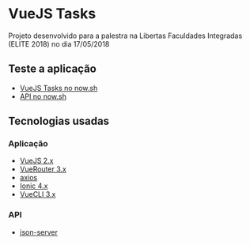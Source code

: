 # VueJS Tasks

Projeto desenvolvido para a palestra na Libertas Faculdades Integradas (ELITE 2018) no dia 17/05/2018

## Teste a aplicação

- <a href="https://vue-tasks-dev.now.sh" target="_blank">VueJS Tasks no now.sh</a>
- <a href="https://vue-tasks-api-dev.now.sh/" target="_blank">API no now.sh</a>

## Tecnologias usadas

### Aplicação

- <a href="https://vuejs.org/" target="_blank">VueJS 2.x</a>
- <a href="https://router.vuejs.org/en/" target="_blank">VueRouter 3.x</a>
- <a href="https://github.com/axios/axios" target="_blank">axios</a>
- <a href="https://github.com/ionic-team/ionic" target="_blank">Ionic 4.x</a>
- <a href="https://github.com/vuejs/vue-cli" target="_blank">VueCLI 3.x</a>

### API

- <a href="https://github.com/typicode/json-server" target="_blank">json-server</a>